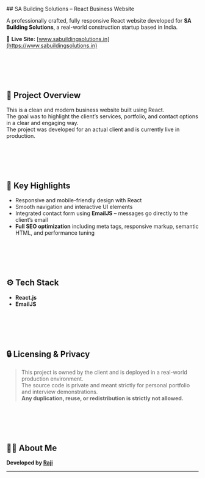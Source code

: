 <br>
## SA Building Solutions – React Business Website

A professionally crafted, fully responsive React website developed for **SA Building Solutions**, a real-world construction startup based in India.

🔗 **Live Site:** [www.sabuildingsolutions.in](https://www.sabuildingsolutions.in)


<br><br>
---

## 📌 Project Overview

This is a clean and modern business website built using React.  
The goal was to highlight the client’s services, portfolio, and contact options in a clear and engaging way.  
The project was developed for an actual client and is currently live in production.


<br><br>
---

## 🚀 Key Highlights

- Responsive and mobile-friendly design with React  
- Smooth navigation and interactive UI elements  
- Integrated contact form using **EmailJS** – messages go directly to the client’s email  
- **Full SEO optimization** including meta tags, responsive markup, semantic HTML, and performance tuning


<br><br>
---

## ⚙️ Tech Stack

- **React.js**  
- **EmailJS**


<br><br>
---

## 🔒 Licensing & Privacy

> This project is owned by the client and is deployed in a real-world production environment.  
> The source code is private and meant strictly for personal portfolio and interview demonstrations.  
> **Any duplication, reuse, or redistribution is strictly not allowed.**


<br><br>
---

## 🧑‍💻 About Me

**Developed by [Raji](https://github.com/raji-s-dev)**  




---


